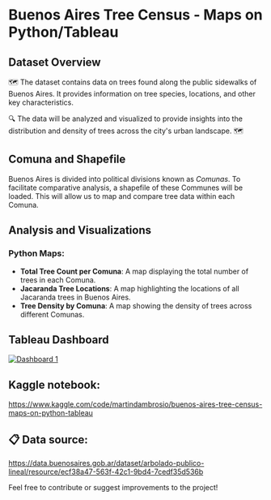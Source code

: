 # Buenos Aires Tree Census - Maps on Python/Tableau

## Dataset Overview
🗺 The dataset contains data on trees found along the public sidewalks of Buenos Aires. It provides information on tree species, locations, and other key characteristics. 

🔍 The data will be analyzed and visualized to provide insights into the distribution and density of trees across the city's urban landscape. 🗺

## Comuna and Shapefile
Buenos Aires is divided into political divisions known as *Comunas*. To facilitate comparative analysis, a shapefile of these Communes will be loaded. This will allow us to map and compare tree data within each Comuna.

## Analysis and Visualizations

### Python Maps:
- **Total Tree Count per Comuna**: A map displaying the total number of trees in each Comuna.
- **Jacaranda Tree Locations**: A map highlighting the locations of all Jacaranda trees in Buenos Aires.
- **Tree Density by Comuna**: A map showing the density of trees across different Comunas.

## Tableau Dashboard

[<div class='tableauPlaceholder' id='viz1741450263436' style='position: relative'><noscript><a href='#'><img alt='Dashboard 1 ' src='https:&#47;&#47;public.tableau.com&#47;static&#47;images&#47;Bu&#47;BuenosAiresTreeCensusMap&#47;Dashboard1&#47;1_rss.png' style='border: none' /></a></noscript><object class='tableauViz'  style='display:none;'><param name='host_url' value='https%3A%2F%2Fpublic.tableau.com%2F' /> <param name='embed_code_version' value='3' /> <param name='site_root' value='' /><param name='name' value='BuenosAiresTreeCensusMap&#47;Dashboard1' /><param name='tabs' value='no' /><param name='toolbar' value='yes' /><param name='static_image' value='https:&#47;&#47;public.tableau.com&#47;static&#47;images&#47;Bu&#47;BuenosAiresTreeCensusMap&#47;Dashboard1&#47;1.png' /> <param name='animate_transition' value='yes' /><param name='display_static_image' value='yes' /><param name='display_spinner' value='yes' /><param name='display_overlay' value='yes' /><param name='display_count' value='yes' /><param name='language' value='es-ES' /></object></div>
](https://public.tableau.com/views/BuenosAiresTreeCensusMap/Dashboard1?:language=es-ES&:sid=&:redirect=auth&:display_count=n&:origin=viz_share_link)

## Kaggle notebook: 
https://www.kaggle.com/code/martindambrosio/buenos-aires-tree-census-maps-on-python-tableau

## 📋 Data source: 
https://data.buenosaires.gob.ar/dataset/arbolado-publico-lineal/resource/ecf38a47-563f-42c1-9bd4-7cedf35d536b

Feel free to contribute or suggest improvements to the project!
